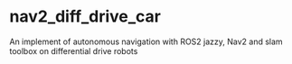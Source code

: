# nav2_diff_drive_car
An implement of autonomous navigation with ROS2 jazzy, Nav2 and slam toolbox on differential drive robots
